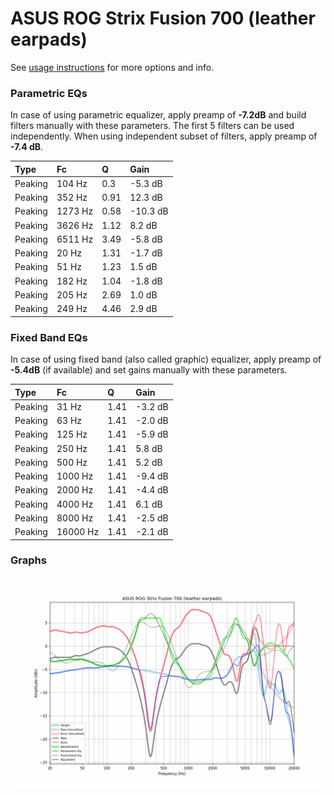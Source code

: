 # ASUS ROG Strix Fusion 700 (leather earpads)
See [usage instructions](https://github.com/jaakkopasanen/AutoEq#usage) for more options and info.

### Parametric EQs
In case of using parametric equalizer, apply preamp of **-7.2dB** and build filters manually
with these parameters. The first 5 filters can be used independently.
When using independent subset of filters, apply preamp of **-7.4 dB**.

| Type    | Fc      |    Q | Gain     |
|:--------|:--------|:-----|:---------|
| Peaking | 104 Hz  | 0.3  | -5.3 dB  |
| Peaking | 352 Hz  | 0.91 | 12.3 dB  |
| Peaking | 1273 Hz | 0.58 | -10.3 dB |
| Peaking | 3626 Hz | 1.12 | 8.2 dB   |
| Peaking | 6511 Hz | 3.49 | -5.8 dB  |
| Peaking | 20 Hz   | 1.31 | -1.7 dB  |
| Peaking | 51 Hz   | 1.23 | 1.5 dB   |
| Peaking | 182 Hz  | 1.04 | -1.8 dB  |
| Peaking | 205 Hz  | 2.69 | 1.0 dB   |
| Peaking | 249 Hz  | 4.46 | 2.9 dB   |

### Fixed Band EQs
In case of using fixed band (also called graphic) equalizer, apply preamp of **-5.4dB**
(if available) and set gains manually with these parameters.

| Type    | Fc       |    Q | Gain    |
|:--------|:---------|:-----|:--------|
| Peaking | 31 Hz    | 1.41 | -3.2 dB |
| Peaking | 63 Hz    | 1.41 | -2.0 dB |
| Peaking | 125 Hz   | 1.41 | -5.9 dB |
| Peaking | 250 Hz   | 1.41 | 5.8 dB  |
| Peaking | 500 Hz   | 1.41 | 5.2 dB  |
| Peaking | 1000 Hz  | 1.41 | -9.4 dB |
| Peaking | 2000 Hz  | 1.41 | -4.4 dB |
| Peaking | 4000 Hz  | 1.41 | 6.1 dB  |
| Peaking | 8000 Hz  | 1.41 | -2.5 dB |
| Peaking | 16000 Hz | 1.41 | -2.1 dB |

### Graphs
![](./ASUS%20ROG%20Strix%20Fusion%20700%20(leather%20earpads).png)